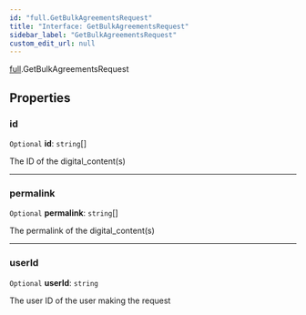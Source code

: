 ```yaml
---
id: "full.GetBulkAgreementsRequest"
title: "Interface: GetBulkAgreementsRequest"
sidebar_label: "GetBulkAgreementsRequest"
custom_edit_url: null
---
```


[full](../namespaces/full.md).GetBulkAgreementsRequest

## Properties

### id

 `Optional` **id**: `string`[]

The ID of the digital_content(s)

___

### permalink

 `Optional` **permalink**: `string`[]

The permalink of the digital_content(s)

___

### userId

 `Optional` **userId**: `string`

The user ID of the user making the request
